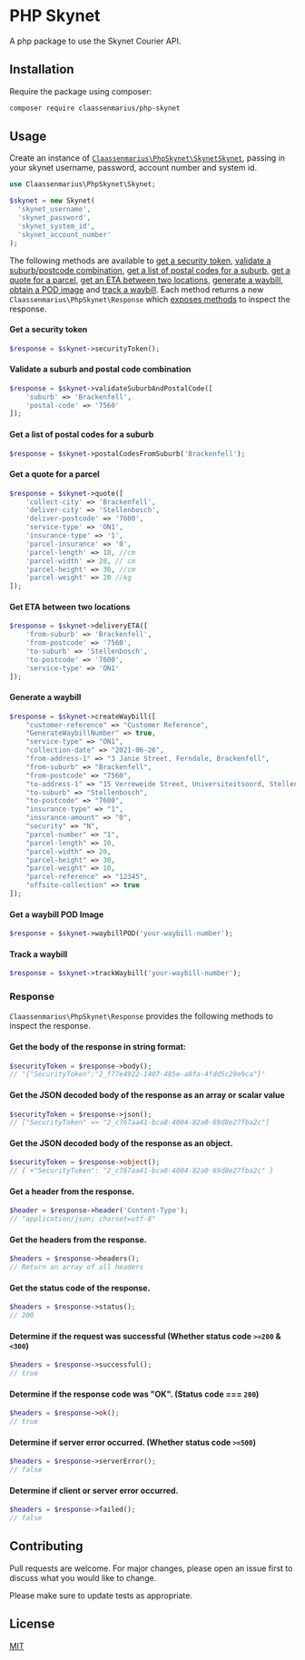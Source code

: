 # PHP Skynet

A php package to use the Skynet Courier API.

## Installation

Require the package using composer:
```bash
composer require claassenmarius/php-skynet
```

## Usage

Create an instance of [```Claassenmarius\PhpSkynet\SkynetSkynet```](./src/Skynet.php), passing in your skynet username,
password, account number and system id.


```php
use Claassenmarius\PhpSkynet\Skynet;

$skynet = new Skynet(
  'skynet_username',
  'skynet_password',
  'skynet_system_id',
  'skynet_account_number'
);
```
The following methods are available to [get a security token](#get-a-security-token), [validate a suburb/postcode combination](#validate-a-suburb-and-postal-code-combination), [get a list of postal
codes for a suburb](#get-a-list-of-postal-codes-for-a-suburb), [get a quote for a parcel](#get-a-quote-for-a-parcel), [get an ETA between two locations](#get-eta-between-two-locations), [generate a waybill](#generate-a-waybill), [obtain a POD image](#get-a-waybill-pod-image) and
[track a waybill](#track-a-waybill). Each method returns a new ```Claassenmarius\PhpSkynet\Response``` which 
[exposes methods](#response) to inspect the response.

#### Get a security token

```php
$response = $skynet->securityToken();
```

#### Validate a suburb and postal code combination
```php
$response = $skynet->validateSuburbAndPostalCode([
    'suburb' => 'Brackenfell',
    'postal-code' => '7560'
]);
```

#### Get a list of postal codes for a suburb
```php
$response = $skynet->postalCodesFromSuburb('Brackenfell');
```

#### Get a quote for a parcel
```php
$response = $skynet->quote([
    'collect-city' => 'Brackenfell',
    'deliver-city' => 'Stellenbosch',
    'deliver-postcode' => '7600',
    'service-type' => 'ON1',
    'insurance-type' => '1',
    'parcel-insurance' => '0',    
    'parcel-length' => 10, //cm
    'parcel-width' => 20, // cm
    'parcel-height' => 30, //cm
    'parcel-weight' => 20 //kg
]);
```

#### Get ETA between two locations
```php
$response = $skynet->deliveryETA([
    'from-suburb' => 'Brackenfell',
    'from-postcode' => '7560',
    'to-suburb' => 'Stellenbosch',
    'to-postcode' => '7600',
    'service-type' => 'ON1'
]);
```

#### Generate a waybill
```php
$response = $skynet->createWaybill([
    "customer-reference" => "Customer Reference",
    "GenerateWaybillNumber" => true,
    "service-type" => "ON1",
    "collection-date" => "2021-06-26",
    "from-address-1" => "3 Janie Street, Ferndale, Brackenfell",
    "from-suburb" => "Brackenfell",
    "from-postcode" => "7560",
    "to-address-1" => "15 Verreweide Street, Universiteitsoord, Stellenbosch",
    "to-suburb" => "Stellenbosch",
    "to-postcode" => "7600",
    "insurance-type" => "1",
    "insurance-amount" => "0",
    "security" => "N",
    "parcel-number" => "1",
    "parcel-length" => 10,
    "parcel-width" => 20,
    "parcel-height" => 30,
    "parcel-weight" => 10,
    "parcel-reference" => "12345",
    "offsite-collection" => true
]);
```

#### Get a waybill POD Image
```php
$response = $skynet->waybillPOD('your-waybill-number');
```

#### Track a waybill
```php
$response = $skynet->trackWaybill('your-waybill-number');
```

### Response
```Claassenmarius\PhpSkynet\Response``` provides the following methods to inspect the response.

#### Get the body of the response in string format:
```php
$securityToken = $response->body(); 
// "{"SecurityToken":"2_f77e4922-1407-485e-a0fa-4fdd5c29e9ca"}" 
```

#### Get the JSON decoded body of the response as an array or scalar value
```php
$securityToken = $response->json(); 
// ["SecurityToken" => "2_c767aa41-bca8-4084-82a0-69d8e27fba2c"] 
```

#### Get the JSON decoded body of the response as an object.
```php
$securityToken = $response->object(); 
// { +"SecurityToken": "2_c767aa41-bca8-4084-82a0-69d8e27fba2c" }
```
#### Get a header from the response.
```php
$header = $response->header('Content-Type'); 
// "application/json; charset=utf-8"
```

#### Get the headers from the response.
```php
$headers = $response->headers(); 
// Return an array of all headers
```
#### Get the status code of the response.
```php
$headers = $response->status(); 
// 200
```

#### Determine if the request was successful (Whether status code ```>=200``` & ```<300```)
```php
$headers = $response->successful(); 
// true
```

#### Determine if the response code was "OK". (Status code === ```200```)
```php
$headers = $response->ok(); 
// true
```

#### Determine if server error occurred. (Whether status code ```>=500```)
```php
$headers = $response->serverError(); 
// false
```

#### Determine if client or server error occurred.
```php
$headers = $response->failed(); 
// false
```



## Contributing
Pull requests are welcome. For major changes, please open an issue first to discuss what you would like to change.

Please make sure to update tests as appropriate.

## License
[MIT](./LICENCE.md)
